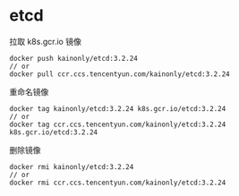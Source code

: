 # etcd

拉取 k8s.gcr.io 镜像

```shell
docker push kainonly/etcd:3.2.24
// or
docker pull ccr.ccs.tencentyun.com/kainonly/etcd:3.2.24
```

重命名镜像

```shell
docker tag kainonly/etcd:3.2.24 k8s.gcr.io/etcd:3.2.24
// or
docker tag ccr.ccs.tencentyun.com/kainonly/etcd:3.2.24 k8s.gcr.io/etcd:3.2.24
```

删除镜像

```shell
docker rmi kainonly/etcd:3.2.24
// or
docker rmi ccr.ccs.tencentyun.com/kainonly/etcd:3.2.24
```